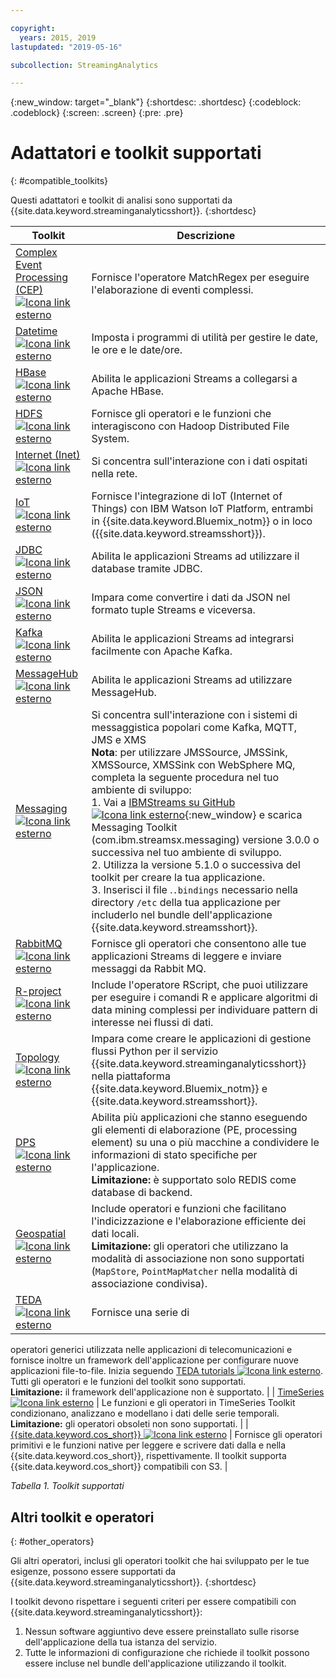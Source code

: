 ```yaml
---

copyright:
  years: 2015, 2019
lastupdated: "2019-05-16"

subcollection: StreamingAnalytics

---
```


<!-- Attribute definitions -->
{:new_window: target="_blank"}
{:shortdesc: .shortdesc}
{:codeblock: .codeblock}
{:screen: .screen}
{:pre: .pre}

# Adattatori e toolkit supportati
{: #compatible_toolkits}

Questi adattatori e toolkit di analisi sono supportati da {{site.data.keyword.streaminganalyticsshort}}.
{:shortdesc}

| Toolkit                        | Descrizione							                  |
| --------------------------------| --------------------------|
| [Complex Event Processing (CEP) ![Icona link esterno](../../icons/launch-glyph.svg "Icona link esterno")](https://ibm.co/2zOwODa)    |	Fornisce l'operatore MatchRegex per eseguire l'elaborazione di eventi complessi.  		 |
| [Datetime ![Icona link esterno](../../icons/launch-glyph.svg "Icona link esterno")](https://ibmstreams.github.io/streamsx.datetime/)	|	Imposta i programmi di utilità per gestire le date, le ore e le date/ore.	 |
| [HBase![Icona link esterno](../../icons/launch-glyph.svg "Icona link esterno")](http://ibmstreams.github.io/streamsx.hbase/)        | Abilita le applicazioni Streams a collegarsi a Apache HBase.	 	   |
| [HDFS ![Icona link esterno](../../icons/launch-glyph.svg "Icona link esterno")](http://ibmstreams.github.io/streamsx.hdfs/)          | Fornisce gli operatori e le funzioni che interagiscono con Hadoop Distributed File System.	|
| [Internet (Inet) ![Icona link esterno](../../icons/launch-glyph.svg "Icona link esterno")](http://ibmstreams.github.io/streamsx.inet)|  Si concentra sull'interazione con i dati ospitati nella rete.				       |
| [IoT ![Icona link esterno](../../icons/launch-glyph.svg "Icona link esterno")](http://ibmstreams.github.io/streamsx.iot/)            | Fornisce l'integrazione di IoT (Internet of Things) con IBM Watson IoT Platform, entrambi in {{site.data.keyword.Bluemix_notm}} o in loco ({{site.data.keyword.streamsshort}}). |
| [JDBC ![Icona link esterno](../../icons/launch-glyph.svg "Icona link esterno")](http://ibmstreams.github.io/streamsx.jdbc/)          | Abilita le applicazioni Streams ad utilizzare il database tramite JDBC.		   |
| [JSON ![Icona link esterno](../../icons/launch-glyph.svg "Icona link esterno")](http://ibmstreams.github.io/streamsx.json/)          | Impara come convertire i dati da JSON nel formato tuple Streams e viceversa.   		|
| [Kafka ![Icona link esterno](../../icons/launch-glyph.svg "Icona link esterno")](https://ibmstreams.github.io/streamsx.kafka/)       | Abilita le applicazioni Streams ad integrarsi facilmente con Apache Kafka. 	 |
| [MessageHub ![Icona link esterno](../../icons/launch-glyph.svg "Icona link esterno")](https://ibmstreams.github.io/streamsx.messagehub/) | Abilita le applicazioni Streams ad utilizzare MessageHub.			     |
| [Messaging ![Icona link esterno](../../icons/launch-glyph.svg "Icona link esterno")](https://ibmstreams.github.io/streamsx.messaging/)   |  	Si concentra sull'interazione con i sistemi di messaggistica popolari come Kafka, MQTT, JMS e XMS	<br>**Nota**: per utilizzare JMSSource, JMSSink, XMSSource, XMSSink con WebSphere MQ, completa la seguente procedura nel tuo ambiente di sviluppo: <br>1. Vai a [IBMStreams su GitHub ![Icona link esterno](../../icons/launch-glyph.svg "Icona link esterno")](https://github.com/IBMStreams){:new_window} e scarica Messaging Toolkit (com.ibm.streamsx.messaging) versione 3.0.0 o successiva nel tuo ambiente di sviluppo.<br>2. Utilizza la versione 5.1.0 o successiva del toolkit per creare la tua applicazione.<br>3. Inserisci il file .`.bindings` necessario nella directory `/etc` della tua applicazione per includerlo nel bundle dell'applicazione {{site.data.keyword.streamsshort}}.	    |
| [RabbitMQ ![Icona link esterno](../../icons/launch-glyph.svg "Icona link esterno")](https://ibmstreams.github.io/streamsx.rabbitmq/)     |  Fornisce gli operatori che consentono alle tue applicazioni Streams di leggere e inviare messaggi da Rabbit MQ.  |
| [R-project ![Icona link esterno](../../icons/launch-glyph.svg "Icona link esterno")](https://ibm.co/2rj2lKw)          	   	              |   Include l'operatore RScript, che puoi utilizzare per eseguire i comandi R e applicare algoritmi di data mining complessi per individuare pattern di interesse nei flussi di dati.			     |
| [Topology ![Icona link esterno](../../icons/launch-glyph.svg "Icona link esterno")](http://ibmstreams.github.io/streamsx.topology/)      |  Impara come creare le applicazioni di gestione flussi Python per il servizio {{site.data.keyword.streaminganalyticsshort}} nella piattaforma {{site.data.keyword.Bluemix_notm}} e {{site.data.keyword.streamsshort}}.		     |
| [DPS ![Icona link esterno](../../icons/launch-glyph.svg "Icona link esterno")](http://ibmstreams.github.io/streamsx.dps/) |	 Abilita più applicazioni che stanno eseguendo gli elementi di elaborazione (PE, processing element) su una o più macchine a condividere le informazioni di stato specifiche per l'applicazione.<br>**Limitazione:** è supportato solo REDIS come database di backend.	| 	 	 	
| [Geospatial ![Icona link esterno](../../icons/launch-glyph.svg "Icona link esterno")](https://www.ibm.com/support/knowledgecenter/en/SSCRJU_4.3.0/com.ibm.streams.toolkits.doc/spldoc/dita/tk$com.ibm.streams.geospatial/tk$com.ibm.streams.geospatial.html) 	     |	Include operatori e funzioni che facilitano l'indicizzazione e l'elaborazione efficiente dei dati locali.<br>**Limitazione:** gli operatori che utilizzano la modalità di associazione non sono supportati (`MapStore`, `PointMapMatcher` nella modalità di associazione condivisa).		 |
| [TEDA ![Icona link esterno](../../icons/launch-glyph.svg "Icona link esterno")](https://www.ibm.com/support/knowledgecenter/en/SSCRJU_4.3.0/com.ibm.streams.toolkits.doc/spldoc/dita/tk$com.ibm.streams.teda/tk$com.ibm.streams.teda.html)	   | 	Fornisce una serie di
operatori generici utilizzata nelle applicazioni di telecomunicazioni e fornisce inoltre un
framework dell'applicazione per configurare nuove applicazioni file-to-file. Inizia seguendo [TEDA tutorials ![Icona link esterno](../../icons/launch-glyph.svg "Icona link esterno")](http://ibmstreams.github.io/streamsx.tutorial.teda/). Tutti gli operatori e le funzioni del toolkit sono supportati. <br>**Limitazione:** il framework dell'applicazione non è supportato.	 	 |
| [TimeSeries ![Icona link esterno](../../icons/launch-glyph.svg "Icona link esterno")](https://www.ibm.com/support/knowledgecenter/en/SSCRJU_4.3.0/com.ibm.streams.toolkits.doc/spldoc/dita/tk$com.ibm.streams.timeseries/tk$com.ibm.streams.timeseries.html)	 	  | Le funzioni e gli operatori in TimeSeries Toolkit condizionano, analizzano e modellano i dati delle serie temporali. <br>**Limitazione:** gli operatori obsoleti non sono supportati.	   |
| [{{site.data.keyword.cos_short}} ![Icona link esterno](../../icons/launch-glyph.svg "Icona link esterno")](https://bit.ly/2Ggp03T)	 	  | Fornisce gli operatori primitivi e le funzioni native per leggere e scrivere dati dalla e nella {{site.data.keyword.cos_short}}, rispettivamente. Il toolkit supporta {{site.data.keyword.cos_short}} compatibili con S3.	   |

*Tabella 1. Toolkit supportati*

## Altri toolkit e operatori
{: #other_operators}

Gli altri operatori, inclusi gli operatori toolkit che hai sviluppato per le tue esigenze, possono essere supportati da {{site.data.keyword.streaminganalyticsshort}}.
{:shortdesc}

I toolkit devono rispettare i seguenti criteri per essere compatibili con {{site.data.keyword.streaminganalyticsshort}}:

1. Nessun software aggiuntivo deve essere preinstallato sulle risorse dell'applicazione della tua istanza del servizio.
2. Tutte le informazioni di configurazione che richiede il toolkit possono essere incluse nel bundle dell'applicazione utilizzando il toolkit.
